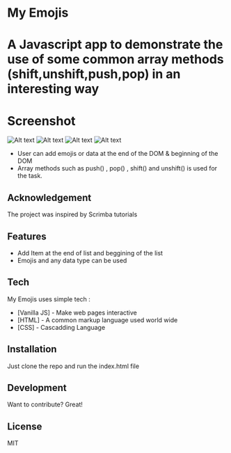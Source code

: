 
# My Emojis
# A Javascript app to demonstrate the use of some common array methods (shift,unshift,push,pop) in an interesting way

# Screenshot

![Alt text](https://siasky.net/OAD1F9Gj9wnMHZK9L3aJM_uTc40w2_ai6Pwxwcs2vc-mTA?raw=true "Screen 1")
![Alt text](https://siasky.net/OABTLbKiXxk0CA9caKixDd0cTU4PChfurF9GRUtl-QwOag?raw=true "Screen 1")
![Alt text](https://siasky.net/FAAvcSYgl96MRvWSylHZNgztohBw2beaWy8zLZGKGlPrdw?raw=true "Screen 1")
![Alt text](https://siasky.net/OAARIcIiClg3VolRo-Yd6njmzPbciG_-Y-4_LQ9LmJYnHg?raw=true "Screen 1")






- User can add emojis or data at the end of the DOM & beginning of the DOM 
- Array methods such as push() , pop() , shift() and unshift() is used for the task.
## Acknowledgement
 The project was inspired by Scrimba tutorials 

## Features

- Add Item at the end of list and beggining of the list
- Emojis and any data type can be used





## Tech

My Emojis uses simple tech :

- [Vanilla JS] - Make web pages interactive
- [HTML] - A common markup language used world wide
- [CSS] - Cascadding Language





## Installation

Just clone the repo and run the index.html file








## Development

Want to contribute? Great!


## License

MIT




